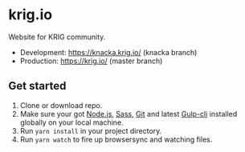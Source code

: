 # krig.io
Website for KRIG community.

* Development: https://knacka.krig.io/ (knacka branch)
* Production: https://krig.io/ (master branch)

## Get started

1. Clone or download repo.
2. Make sure your got [Node.js](http://nodejs.org/download), [Sass](http://sass-lang.com/tutorial.html), [Git](http://git-scm.com) and latest [Gulp-cli](https://www.npmjs.com/package/gulp-cli) installed globally on your local machine.
3. Run `yarn install` in your project directory.
4. Run `yarn watch` to fire up browsersync and watching files.
